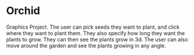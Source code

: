 # Orchid
Graphics Project.
The user can pick seeds they want to plant, and click where they want to plant them.
They also specify how long they want the plants to grow. They can then see the plants grow in 3d.
The user can also move around the garden and see the plants growing in any angle.
